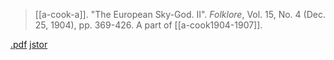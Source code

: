 > [[a-cook-a]]. "The European Sky-God. II". *Folklore*, Vol. 15, No. 4 (Dec. 25, 1904), pp. 369-426. A part of [[a-cook1904-1907]].

[.pdf](a-cook1904-7b.pdf) [jstor](https://www.jstor.org/stable/1254038)